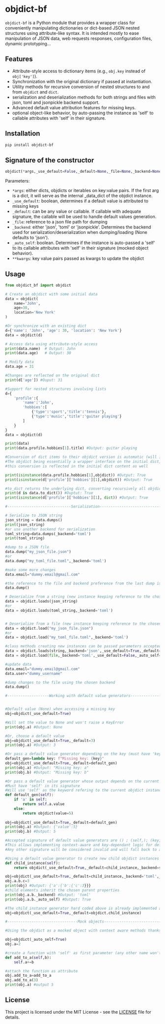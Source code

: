 # objdict-bf

`objdict-bf` is a Python module that provides a wrapper class for conveniently manipulating dictionaries or dict-based JSON nested structures using attribute-like syntax. It is intended mostly to ease manipulation of JSON data, web requests responses, configuration files, dynamic prototyping...

## Features

- Attribute-style access to dictionary items (e.g., `obj.key` instead of `obj['key']`).
- Synchronization with the original dictionary if passed at instantiation.
- Utility methods for recursive conversion of nested structures to and from `objdict` and `dict`.
- serialization and deserialization methods for both strings and files with json, toml and jsonpickle backend support.
- Advanced default value attribution features for missing keys. 
- optional object-like behavior, by auto-passing the instance as 'self' to callable attributes with 'self' in their signature.

## Installation

```bash
pip install objdict-bf
```

## Signature of the constructor

```python
objdict(*args,_use_default=False,_default=None,_file=None,_backend=None,_auto_self=False,**kwargs)
```

Parameters:
- `*args`: either dicts, objdicts or iterables on key:value pairs. If the first arg is a dict, it will serve as the internal _data_dict of the objdict instance.
- `_use_default`: boolean, determines if a default value is attributed to missing keys
- `_default`: can be any value or callable. If callable with adequate signature, the callable will be used to handle default values generation.
- `_file`: reference to a json file path for dumping
- `_backend`: either 'json', 'toml' or 'jsonpickle'. Determines the backend used for serialization/deserialization when dumping/loading (None defaults to 'json').
- `_auto_self`: boolean. Determines if the instance is auto-passed a 'self' to its callable attributes with 'self' in their signature (mocked object behavior).
- `**kwargs`: key value pairs passed as kwargs to update the objdict


## Usage

```python
from objdict_bf import objdict

# Create an objdict with some initial data
data = objdict(
    name='John',
    age=30,
    location='New York'
)

#Or synchronize with an existing dict
d={'name': 'John', 'age': 30, 'location': 'New York'}
data = objdict(d)

# Access data using attribute-style access
print(data.name)  # Output: John
print(data.age)   # Output: 30

# Modify data
data.age = 31

#Changes are reflected on the original dict
print(d['age']) #Ouput: 31

#Support for nested structures involving lists
d={
    'profile':{
        'name':'John',
        'hobbies':[
            {'type':'sport','title':'tennis'},
            {'type':'music','title':'guitar playing'}
        ]
    }
}
data = objdict(d)

print(data)
print(data.profile.hobbies[1].title) #Output: guitar playing

#Conversion of dict items to their objdict version is automatic (will inherit the parent objdict settings, namely: _backend,_use_default, _default, _auto_self).
#The objdict being essentially a wrapper interface on the initial dict,  
#this conversion is reflected in the initial dict content as well

print(isinstance(data.profile.hobbies[1],objdict)) #Output: True
print(isinstance(d['profile']['hobbies'][1],objdict)) #Output: True

#to_dict returns the underlying dict, converting recursively all objdicts found in the nested structure back to dicts
print(d is data.to_dict()) #Ouptut: True
print(isinstance(d['profile']['hobbies'][1], dict)) #Output: True 

#-----------------------------Serialization-------------------------------

# Serialize to JSON string
json_string = data.dumps()
print(json_string)
#or use another backend for serialization 
toml_string=data.dumps(_backend='toml')
print(toml_string)

#dump to a JSON file
data.dump("my_json_file.json")
#or
data.dump("my_toml_file.toml",_backend='toml')

#make some more changes
data.email="dummy.email@gmail.com"

#the reference to the file and backend preference from the last dump is kept in the objdict instance so you don't have to pass them again
data.dump()

# Deserialize from a string (new instance keeping reference to the chosen backend)
data = objdict.loads(json_string)
#or
data = objdict.loads(toml_string,_backend='toml')


# Deserialize from a file (new instance keeping reference to the chosen file and backend)
data = objdict.load("my_json_file.json")
#or
data = objdict.load("my_toml_file.toml",_backend='toml')

#class methods creating new instances can be passed parameters accepted in the objdict constructor to control the properties of the created instance:
data = objdict.loads(string,_backend='json',_use_default=True,_default=None,_auto_self=False)
data = objdict.load(file,_backend='toml',_use_default=False,_auto_self=True)

#update data
data.email="dummy.email@gmail.com"
data.user="dummy_username"

#dump changes to the file using the chosen backend 
data.dump()

#-------------------Working with default value generators-------------------


#Default value (None) when accessing a missing key
obj=objdict(_use_default=True)

#Will set the value to None and won't raise a KeyError
print(obj.a) #Output: None

#Or, choose a default value
obj=objdict(_use_default=True,_default=3)
print(obj.a) #Output: 3

#Or pass a default value generator depending on the key (must have 'key' in its signature)
default_gen=lambda key: f"Missing key: {key}" 
obj=objdict(_use_default=True,_default=default_gen)
print(obj.a) #Output: "Missing key: a"
print(obj.b) #Output: "Missing key: b"

#Or pass a default value generator whose output depends on the current state/content of the objdict
#Must have 'self' in its signature
#Will use 'self' as the keyword refering to the current objdict instance
def default_gen(self):
    if 'a' in self:
        return self.a.value
    else:
        return objdict(value=5)
        
obj=objdict(_use_default=True,_default=default_gen)
print(obj.a) #Output: {'value':5}
print(obj.b) #Output: 5

#Accepted signature of default value generators are () ; (self,); (key,) ; (self,key)
#This allows implementing context-aware and key-dependant logic for default value attribution. 
#Any other signature will be considered invalid and will fall back to assign the callable itself as the default value for all keys.

#Using a default value generator to create new child objdict instances inheriting the parent's settings when accessing missing keys
def child_instance(self):
    return objdict(_use_default=True,_default=child_instance,_backend=self._backend,_auto_self=self._auto_self)

obj=objdict(_use_default=True,_default=child_instance,_backend='toml',_auto_self=True)
obj.a.b.c=3
print(obj) #Output: {'a':{'b':{'c':3}}}
#child elements inherit the chosen parent properties
print(obj.a.b._backend) #Output: 'toml'
print(obj.a.b._auto_self) #Output: True

#The child_instance generator hard coded above is already implemented as objdict.child_instance static method which you may pass as _default parameter
obj=objdict(_use_default=True,_default=objdict.child_instance)

#--------------------------------Mock objects-------------------------------

#Using the objdict as a mocked object with context aware methods thanks to the _auto_self parameter which automatically passes the objdict instance as 'self' to callable attributes having 'self' as first parameter in their signature.

obj=objdict(_auto_self=True)
obj.a=2

#create a function with 'self' as first parameter (any other name won't receive the instance)
def add_to_a(self,b):
    self.a+=b

#attach the function as attribute
obj.add_to_a=add_to_a
obj.add_to_a(3)
print(obj.a) #output 5

```

## License

This project is licensed under the MIT License - see the [LICENSE](LICENSE) file for details.